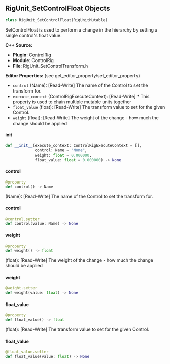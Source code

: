 ## RigUnit_SetControlFloat Objects

```python
class RigUnit_SetControlFloat(RigUnitMutable)
```

SetControlFloat is used to perform a change in the hierarchy by setting a single control's float value.

**C++ Source:**

- **Plugin**: ControlRig
- **Module**: ControlRig
- **File**: RigUnit_SetControlTransform.h

**Editor Properties:** (see get_editor_property/set_editor_property)

- ``control`` (Name):  [Read-Write] The name of the Control to set the transform for.
- ``execute_context`` (ControlRigExecuteContext):  [Read-Write] * This property is used to chain multiple mutable units together
- ``float_value`` (float):  [Read-Write] The transform value to set for the given Control.
- ``weight`` (float):  [Read-Write] The weight of the change - how much the change should be applied

<a id="unreal.RigUnit_SetControlFloat.__init__"></a>

#### __init__

```python
def __init__(execute_context: ControlRigExecuteContext = [],
             control: Name = "None",
             weight: float = 0.000000,
             float_value: float = 0.000000) -> None
```

<a id="unreal.RigUnit_SetControlFloat.control"></a>

#### control

```python
@property
def control() -> Name
```

(Name):  [Read-Write] The name of the Control to set the transform for.

<a id="unreal.RigUnit_SetControlFloat.control"></a>

#### control

```python
@control.setter
def control(value: Name) -> None
```

<a id="unreal.RigUnit_SetControlFloat.weight"></a>

#### weight

```python
@property
def weight() -> float
```

(float):  [Read-Write] The weight of the change - how much the change should be applied

<a id="unreal.RigUnit_SetControlFloat.weight"></a>

#### weight

```python
@weight.setter
def weight(value: float) -> None
```

<a id="unreal.RigUnit_SetControlFloat.float_value"></a>

#### float_value

```python
@property
def float_value() -> float
```

(float):  [Read-Write] The transform value to set for the given Control.

<a id="unreal.RigUnit_SetControlFloat.float_value"></a>

#### float_value

```python
@float_value.setter
def float_value(value: float) -> None
```

<a id="unreal.RigUnit_SetMultiControlFloat_Entry"></a>
